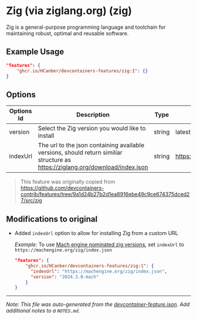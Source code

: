 
# Zig (via ziglang.org) (zig)

Zig is a general-purpose programming language and toolchain for maintaining robust, optimal and reusable software.

## Example Usage

```json
"features": {
    "ghcr.io/HCanber/devcontainers-features/zig:1": {}
}
```

## Options

| Options Id | Description | Type | Default Value |
|-----|-----|-----|-----|
| version | Select the Zig version you would like to install | string | latest |
| indexUrl | The url to the json containing available versions, should return similiar structure as https://ziglang.org/download/index.json | string | https://ziglang.org/download/index.json |

> This feature was originally copied from  https://github.com/devcontainers-contrib/features/tree/9a1d24b27b2d1ea8916ebe49c9ce674375dced27/src/zig

## Modifications to original
- Added `indexUrl` option to allow for installing Zig from a custom URL
  
  _Example:_
  To use [Mach engine nominated zig versions](https://machengine.org/about/nominated-zig/), set `indexUrl` to `https://machengine.org/zig/index.json`


  ```json
  "features": {
      "ghcr.io/HCanber/devcontainers-features/zig:1": {
        "indexUrl": "https://machengine.org/zig/index.json",
        "version": "2024.3.0-mach"
      }
  }
  ```

---

_Note: This file was auto-generated from the [devcontainer-feature.json](https://github.com/HCanber/devcontainers-features/blob/main/src/zig/devcontainer-feature.json).  Add additional notes to a `NOTES.md`._
